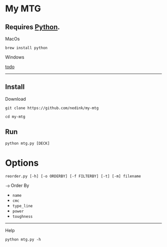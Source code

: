 # My MTG


## Requires [Python](https://www.python.org/downloads/).

MacOs
```
brew install python
```

Windows

[todo](https://www.google.com/search?q=python+on+windows)

---

## Install

Download
```
git clone https://github.com/nedink/my-mtg
```

```
cd my-mtg
```

## Run

```
python mtg.py [DECK]
```

# Options
```
reorder.py [-h] [-o ORDERBY] [-f FILTERBY] [-t] [-m] filename
```

`-o` Order By
- `name`
- `cmc`
- `type_line`
- `power`
- `toughness`



---

Help
```
python mtg.py -h
```
